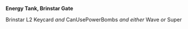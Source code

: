 ﻿**Energy Tank, Brinstar Gate**

Brinstar L2 Keycard *and* CanUsePowerBombs *and either* Wave *or* Super
